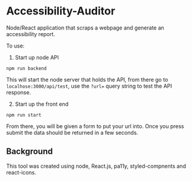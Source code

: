 # Accessibility-Auditor

Node/React application that scraps a webpage and generate an accessibility report.

To use: 

1. Start up node API

`npm run backend`

This will start the node server that holds the API, from there go to `localhose:3000/api/test`, use the `?url=` query string to test the API response. 

2. Start up the front end

`npm run start`

From there, you will be given a form to put your url into. Once you press submit the data should be returned in a few seconds. 

## Background

This tool was created using node, React.js, pa11y, styled-compnents and react-icons. 
